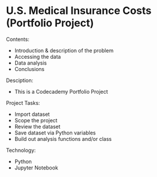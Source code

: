# U.S. Medical Insurance Costs (Portfolio Project)

Contents:
- Introduction & description of the problem
- Accessing the data
- Data analysis
- Conclusions

Desciption:
- This is a Codecademy Portfolio Project 

Project Tasks:
- Import dataset
- Scope the project
- Review the dataset
- Save dataset via Python variables
- Build out analysis functions and/or class

Technology:
- Python
- Jupyter Notebook
